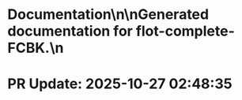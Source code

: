 # Documentation\n\nGenerated documentation for flot-complete-FCBK.\n

# PR Update: 2025-10-27 02:48:35
